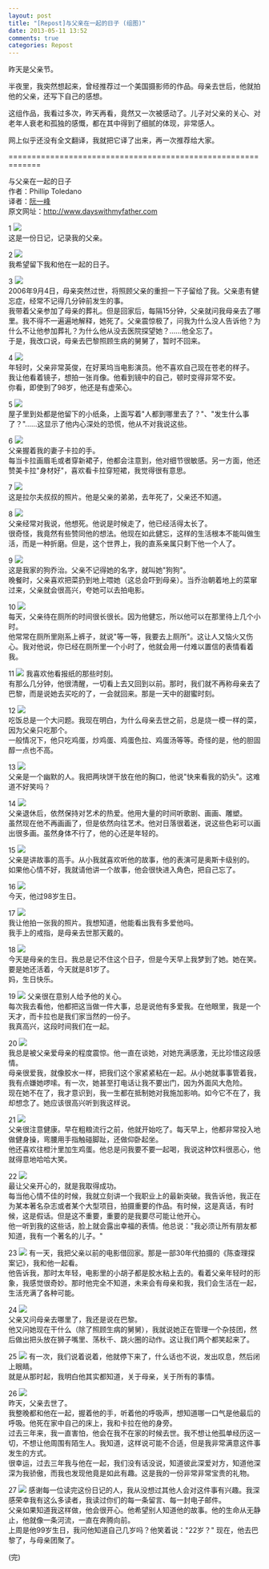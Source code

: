 ```yaml
---
layout: post
title: "[Repost]与父亲在一起的日子 (组图)"
date: 2013-05-11 13:52
comments: true
categories: Repost
---
```

昨天是父亲节。

半夜里，我突然想起来，曾经推荐过一个美国摄影师的作品。母亲去世后，他就拍他的父亲，还写下自己的感想。

这组作品，我看过多次，昨天再看，竟然又一次被感动了。儿子对父亲的关心、对老年人衰老和孤独的感慨，都在其中得到了细腻的体现，非常感人。

网上似乎还没有全文翻译，我就把它译了出来，再一次推荐给大家。
<!-- more -->
=============================================================

与父亲在一起的日子  
作者：Phillip Toledano  
译者：[阮一峰](http://www.ruanyifeng.com/blog/2011/06/days_with_my_father.html)   
原文网址：http://www.dayswithmyfather.com  

1
![](http://image.beekka.com/blog/201106/bg2011062001.jpg)    
这是一份日记，记录我的父亲。

2
![](http://image.beekka.com/blog/201106/bg2011062002.jpg)    
我希望留下我和他在一起的日子。

3 
![](http://image.beekka.com/blog/201106/bg2011062003.jpg)    
2006年9月4日，母亲突然过世，将照顾父亲的重担一下子留给了我。父亲患有健忘症，经常不记得几分钟前发生的事。  
我带着父亲参加了母亲的葬礼。但是回家后，每隔15分钟，父亲就问我母亲去了哪里。我不得不一遍遍地解释，她死了。父亲震惊极了，问我为什么没人告诉他？为什么不让他参加葬礼？为什么他从没去医院探望她？......他全忘了。  
于是，我改口说，母亲去巴黎照顾生病的舅舅了，暂时不回来。  

4
![](http://image.beekka.com/blog/201106/bg2011062004.jpg)  
年轻时，父亲非常英俊，在好莱坞当电影演员。他不喜欢自己现在苍老的样子。  
我让他看着镜子，想拍一张肖像。他看到镜中的自己，顿时变得非常不安。  
你看，即使到了98岁，他还是有虚荣心。  

5
![](http://image.beekka.com/blog/201106/bg2011062005.jpg)  
屋子里到处都是他留下的小纸条，上面写着"人都到哪里去了？"、"发生什么事了？"......这显示了他内心深处的恐慌，他从不对我说这些。

6
![](http://image.beekka.com/blog/201106/bg2011062006.jpg)  
父亲握着我的妻子卡拉的手。  
每当卡拉画眉毛或者穿新裙子，他都会注意到，他对细节很敏感。另一方面，他还赞美卡拉"身材好"，喜欢看卡拉穿短裙，我觉得很有意思。  

7
![](http://image.beekka.com/blog/201106/bg2011062007.jpg)  
这是拉尔夫叔叔的照片。他是父亲的弟弟，去年死了，父亲还不知道。
 
8
![](http://image.beekka.com/blog/201106/bg2011062008.jpg)  
父亲经常对我说，他想死。他说是时候走了，他已经活得太长了。  
很奇怪，我竟然有些赞同他的想法。他现在如此健忘，这样的生活根本不能叫做生活，而是一种折磨。但是，这个世界上，我的直系亲属只剩下他一个人了。  

9
![](http://image.beekka.com/blog/201106/bg2011062009.jpg)  
这是我家的狗乔治。父亲不记得她的名字，就叫她"狗狗"。  
晚餐时，父亲喜欢把菜扔到地上喂她（这总会吓到母亲）。当乔治朝着地上的菜窜过来，父亲就会很高兴，夸她可以去拍电影。  

10
![](http://image.beekka.com/blog/201106/bg2011062010.jpg)  
每天，父亲待在厕所的时间很长很长。因为他健忘，所以他可以在那里待上几个小时。  
他常常在厕所里刚系上裤子，就说"等一等，我要去上厕所"。这让人又恼火又伤心。我对他说，你已经在厕所里一个小时了，他就会用一付难以置信的表情看着我。  

11
![](http://image.beekka.com/blog/201106/bg2011062011.jpg)
我喜欢他看报纸的那些时刻。  
有那么几分钟，他很清醒，一切看上去又回到以前。那时，我们就不再称母亲去了巴黎，而是说她去买吃的了，一会就回来。那是一天中的甜蜜时刻。  

12 
![](http://image.beekka.com/blog/201106/bg2011062012.jpg)  
吃饭总是一个大问题。我现在明白，为什么母亲去世之前，总是烧一模一样的菜，因为父亲只吃那个。  
一般情况下，他只吃鸡蛋，炒鸡蛋、鸡蛋色拉、鸡蛋汤等等。奇怪的是，他的胆固醇一点也不高。  

13
![](http://image.beekka.com/blog/201106/bg2011062013.jpg)  
父亲是一个幽默的人。我把两块饼干放在他的胸口，他说"快来看我的奶头"。这难道不好笑吗？

14
![](http://image.beekka.com/blog/201106/bg2011062014.jpg)  
父亲退休后，依然保持对艺术的热爱。他用大量的时间听歌剧、画画、雕塑。  
虽然现在他不再画画了，但是依然向往艺术。他对日落很着迷，说这些色彩可以画出很多画。虽然身体不行了，他的心还是年轻的。  

15
![](http://image.beekka.com/blog/201106/bg2011062015.jpg)  
父亲是讲故事的高手。从小我就喜欢听他的故事，他的表演可是奥斯卡级别的。  
如果他心情不好，我就请他讲一个故事，他会很快进入角色，把自己忘了。  

16
![](http://image.beekka.com/blog/201106/bg2011062016.jpg)  
今天，他过98岁生日。

17
![](http://image.beekka.com/blog/201106/bg2011062017.jpg)  
我让他拍一张我的照片。我想知道，他能看出我有多爱他吗。  
我手上的戒指，是母亲去世那天戴的。  

18
![](http://image.beekka.com/blog/201106/bg2011062018.jpg)  
今天是母亲的生日。我总是记不住这个日子，但是今天早上我梦到了她。她在笑。  
要是她还活着，今天就是81岁了。  
妈，生日快乐。  

19
![](http://image.beekka.com/blog/201106/bg2011062019.jpg)
父亲很在意别人给予他的关心。  
每次我去看他，他都把这当做一件大事，总是说他有多爱我。在他眼里，我是一个天才，而卡拉也是我们家当然的一份子。  
我真高兴，这段时间我们在一起。  

20
![](http://image.beekka.com/blog/201106/bg2011062020.jpg)  
我总是被父亲爱母亲的程度震惊。他一直在谈她，对她充满感激，无比珍惜这段感情。  
母亲很爱我，就像胶水一样，把我们这个家紧紧粘在一起。从小她就事事管着我，我有点嫌她啰嗦。有一次，她甚至打电话让我不要出门，因为外面风大危险。  
现在她不在了，我才意识到，我一生都在抵制她对我施加影响。如今它不在了，我却想念了。她应该很高兴听到我这样说。

21
![](http://image.beekka.com/blog/201106/bg2011062021.jpg)  
父亲很注意健康。早在粗粮流行之前，他就开始吃了。每天早上，他都非常投入地做健身操，弯腰用手指触碰脚趾，还做仰卧起坐。  
他还喜欢往橙汁里加生鸡蛋。他总是问我要不要一起喝，我说这种饮料很恶心，他就得意地哈哈大笑。  

22
![](http://image.beekka.com/blog/201106/bg2011062022.jpg)  
最让父亲开心的，就是我取得成功。  
每当他心情不佳的时候，我就立刻讲一个我职业上的最新突破。我告诉他，我正在为某本著名杂志或者某个大型项目，拍摄重要的作品。有时候，这是真话，有时候，这是假话。但是这不重要，重要的是我要尽可能让他开心。  
他一听到我的这些话，脸上就会露出幸福的表情。他总说："我必须让所有朋友都知道，我有一个著名的儿子。"  

23
![](http://image.beekka.com/blog/201106/bg2011062023.jpg)
有一天，我把父亲以前的电影借回家。那是一部30年代拍摄的《陈查理探案记》，我和他一起看。  
他告诉我，那时太年轻，电影里的小胡子都是胶水粘上去的。看着父亲年轻时的形象，我感觉很奇妙。那时他完全不知道，未来会有母亲和我，我们会生活在一起，生活充满了各种可能。  

24
![](http://image.beekka.com/blog/201106/bg2011062024.jpg)  
父亲又问母亲去哪里了，我还是说在巴黎。  
他又问她现在干什么（除了照顾生病的舅舅），我就说她正在管理一个杂技团，然后做出把头放在狮子嘴里、荡秋千、跳火圈的动作。这让我们两个都笑起来了。  

25
![](http://image.beekka.com/blog/201106/bg2011062025.jpg)
有一次，我们说着说着，他就停下来了，什么话也不说，发出叹息，然后闭上眼睛。  
就是从那时起，我明白他其实都知道，关于母亲，关于所有的事情。  

26
![](http://image.beekka.com/blog/201106/bg2011062026.jpg)  
昨天，父亲去世了。  
我整晚都和他在一起，握着他的手，听着他的呼吸声，想知道哪一口气是他最后的呼吸。他死在家中自己的床上，我和卡拉在他的身旁。  
过去三年来，我一直害怕，他会在我不在家的时候去世。我不想让他孤单经历这一切，不想让他周围有陌生人。我知道，这样说可能不合适，但是我非常满意这件事发生的方式。  
很幸运，过去三年我与他在一起，我们没有话没说，知道彼此深爱对方，知道他深深为我骄傲，而我也发现他竟是如此有趣。这是我的一份非常非常宝贵的礼物。  

27
![](http://image.beekka.com/blog/201106/bg2011062027.jpg)
感谢每一位读完这份日记的人，我从没想过其他人会对这件事有兴趣。我深感荣幸我有这么多读者，我读过你们的每一条留言、每一封电子邮件。  
父亲如果知道我这样做，他会很开心。他希望别人知道他的故事。他的生命从无静止，他就像一条河流，一直在奔腾向前。    
上周是他99岁生日，我问他知道自己几岁吗？他笑着说："22岁？"
现在，他去巴黎了，与母亲团聚了。  

(完)